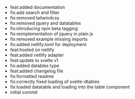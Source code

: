 - feat:added documentation
- fix:add search and filter
- fix:removed tailwindcss
- fix:removed jquery and datatables
- fix:introducing npm beta tagging
- fix:reimplementation of jquery in plain js
- fix:removed example missing imports
- fix:added netlify.toml for deployment
- feat:hosted on netlify
- feat:added netlify adapter
- feat:update to svelte v1
- fix:added datables type
- feat:added changelog file
- fix:formatted readme
- fix:correctly fixed loading of svelte-dtables
- fix:loaded datatable and loading into the table component
- initial commit
